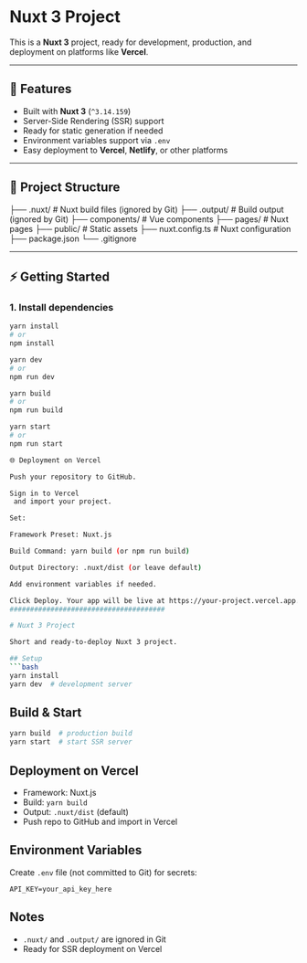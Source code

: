 # Nuxt 3 Project

This is a **Nuxt 3** project, ready for development, production, and deployment on platforms like **Vercel**.

---

## 🚀 Features
- Built with **Nuxt 3** (`^3.14.159`)
- Server-Side Rendering (SSR) support
- Ready for static generation if needed
- Environment variables support via `.env`
- Easy deployment to **Vercel**, **Netlify**, or other platforms

---

## 📁 Project Structure

├── .nuxt/ # Nuxt build files (ignored by Git)
├── .output/ # Build output (ignored by Git)
├── components/ # Vue components
├── pages/ # Nuxt pages
├── public/ # Static assets
├── nuxt.config.ts # Nuxt configuration
├── package.json
└── .gitignore


---

## ⚡ Getting Started

### 1. Install dependencies
```bash
yarn install
# or
npm install

yarn dev
# or
npm run dev

yarn build
# or
npm run build

yarn start
# or
npm run start

🌐 Deployment on Vercel

Push your repository to GitHub.

Sign in to Vercel
 and import your project.

Set:

Framework Preset: Nuxt.js

Build Command: yarn build (or npm run build)

Output Directory: .nuxt/dist (or leave default)

Add environment variables if needed.

Click Deploy. Your app will be live at https://your-project.vercel.app.
######################################

# Nuxt 3 Project

Short and ready-to-deploy Nuxt 3 project.

## Setup
```bash
yarn install
yarn dev  # development server
```

## Build & Start
```bash
yarn build  # production build
yarn start  # start SSR server
```

## Deployment on Vercel
- Framework: Nuxt.js
- Build: `yarn build`
- Output: `.nuxt/dist` (default)
- Push repo to GitHub and import in Vercel

## Environment Variables
Create `.env` file (not committed to Git) for secrets:
```
API_KEY=your_api_key_here
```

## Notes
- `.nuxt/` and `.output/` are ignored in Git
- Ready for SSR deployment on Vercel

